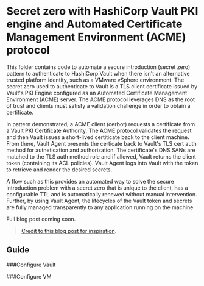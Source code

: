 # Secret zero with HashiCorp Vault PKI engine and Automated Certificate Management Environment (ACME) protocol

This folder contains code to automate a secure introduction (secret zero) pattern to authenticate to HashiCorp Vault when there isn't an alternative trusted platform identity, such as a VMware vSphere environment. The secret zero used to authenticate to Vault is a TLS client certificate issued by Vault's PKI Engine configured as an Automated Certificate Management Environment (ACME) server. The ACME protocol leverages DNS as the root of trust and clients must satisfy a validation challenge in order to obtain a certificate. 

In pattern demonstrated, a ACME client (cerbot) requests a certificate from a Vault PKI Certificate Authority. The ACME protocol validates the request and then Vault issues a short-lived certiticate back to the client machine. From there, Vault Agent presents the certicate back to Vault's TLS cert auth method for autnetication and authorization. The certificate's DNS SANs are matched to the TLS auth method role and if allowed, Vault returns the client token (containing its ACL policies). Vault Agent logs into Vault with the token to retrieve and render the desired secrets.

A flow such as this provides an automated way to solve the secure introduction problem with a secret zero that is unique to the client, has a configurable TTL and is automatically renewed without manual intervention. Further, by using Vault Agent, the lifecycles of the Vault token and secrets are fully managed transparently to any application running on the machine.

Full blog post coming soon.

> [Credit to this blog post for inspiration](https://adfinis.com/en/blog/secret-zero-with-acme/).

## Guide

###Configure Vault

###Configure VM
